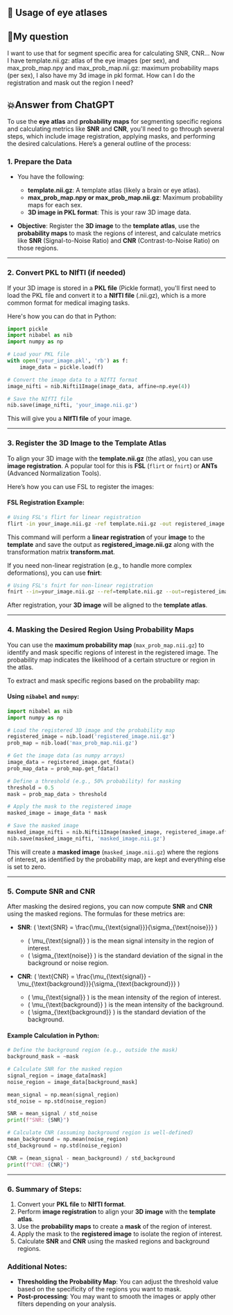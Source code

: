  🐾  Usage of eye atlases
  ---

## 💫My question
I want to use that for segment specific area for calculating SNR, CNR... Now I have template.nii.gz: atlas of the eye images (per sex), and max_prob_map.npy and max_prob_map.nii.gz: maximum probability maps (per sex), I also have my 3d image in pkl format. How can I do the registration and mask out the region I need?

## 💥Answer from ChatGPT

To use the **eye atlas** and **probability maps** for segmenting specific regions and calculating metrics like **SNR** and **CNR**, you'll need to go through several steps, which include image registration, applying masks, and performing the desired calculations. Here’s a general outline of the process:

### 1. **Prepare the Data**
   - You have the following:
       - **template.nii.gz**: A template atlas (likely a brain or eye atlas).
       - **max_prob_map.npy or max_prob_map.nii.gz**: Maximum probability maps for each sex.
       - **3D image in PKL format**: This is your raw 3D image data.
   
   - **Objective**: Register the **3D image** to the **template atlas**, use the **probability maps** to mask the regions of interest, and calculate metrics like **SNR** (Signal-to-Noise Ratio) and **CNR** (Contrast-to-Noise Ratio) on those regions.

---

### 2. **Convert PKL to NIfTI (if needed)**
If your 3D image is stored in a **PKL file** (Pickle format), you'll first need to load the PKL file and convert it to a **NIfTI file** (.nii.gz), which is a more common format for medical imaging tasks.

Here's how you can do that in Python:

```python
import pickle
import nibabel as nib
import numpy as np

# Load your PKL file
with open('your_image.pkl', 'rb') as f:
    image_data = pickle.load(f)

# Convert the image data to a NIfTI format
image_nifti = nib.Nifti1Image(image_data, affine=np.eye(4))

# Save the NIfTI file
nib.save(image_nifti, 'your_image.nii.gz')
```

This will give you a **NIfTI file** of your image.

---

### 3. **Register the 3D Image to the Template Atlas**
To align your 3D image with the **template.nii.gz** (the atlas), you can use **image registration**. A popular tool for this is **FSL** (`flirt` or `fnirt`) or **ANTs** (Advanced Normalization Tools). 

Here’s how you can use FSL to register the images:

#### FSL Registration Example:

```bash
# Using FSL's flirt for linear registration
flirt -in your_image.nii.gz -ref template.nii.gz -out registered_image.nii.gz -omat transform.mat
```

This command will perform a **linear registration** of your **image** to the **template** and save the output as **registered_image.nii.gz** along with the transformation matrix **transform.mat**.

If you need non-linear registration (e.g., to handle more complex deformations), you can use **fnirt**:

```bash
# Using FSL's fnirt for non-linear registration
fnirt --in=your_image.nii.gz --ref=template.nii.gz --out=registered_image_nl.nii.gz --aff=transform.mat
```

After registration, your **3D image** will be aligned to the **template atlas**.

---

### 4. **Masking the Desired Region Using Probability Maps**
You can use the **maximum probability map** (`max_prob_map.nii.gz`) to identify and mask specific regions of interest in the registered image. The probability map indicates the likelihood of a certain structure or region in the atlas.

To extract and mask specific regions based on the probability map:

#### Using `nibabel` and `numpy`:
```python
import nibabel as nib
import numpy as np

# Load the registered 3D image and the probability map
registered_image = nib.load('registered_image.nii.gz')
prob_map = nib.load('max_prob_map.nii.gz')

# Get the image data (as numpy arrays)
image_data = registered_image.get_fdata()
prob_map_data = prob_map.get_fdata()

# Define a threshold (e.g., 50% probability) for masking
threshold = 0.5
mask = prob_map_data > threshold

# Apply the mask to the registered image
masked_image = image_data * mask

# Save the masked image
masked_image_nifti = nib.Nifti1Image(masked_image, registered_image.affine)
nib.save(masked_image_nifti, 'masked_image.nii.gz')
```

This will create a **masked image** (`masked_image.nii.gz`) where the regions of interest, as identified by the probability map, are kept and everything else is set to zero.

---

### 5. **Compute SNR and CNR**
After masking the desired regions, you can now compute **SNR** and **CNR** using the masked regions. The formulas for these metrics are:

- **SNR**: \( \text{SNR} = \frac{\mu_{\text{signal}}}{\sigma_{\text{noise}}} \)
  - \( \mu_{\text{signal}} \) is the mean signal intensity in the region of interest.
  - \( \sigma_{\text{noise}} \) is the standard deviation of the signal in the background or noise region.

- **CNR**: \( \text{CNR} = \frac{\mu_{\text{signal}} - \mu_{\text{background}}}{\sigma_{\text{background}}} \)
  - \( \mu_{\text{signal}} \) is the mean intensity of the region of interest.
  - \( \mu_{\text{background}} \) is the mean intensity of the background.
  - \( \sigma_{\text{background}} \) is the standard deviation of the background.

#### Example Calculation in Python:

```python
# Define the background region (e.g., outside the mask)
background_mask = ~mask

# Calculate SNR for the masked region
signal_region = image_data[mask]
noise_region = image_data[background_mask]

mean_signal = np.mean(signal_region)
std_noise = np.std(noise_region)

SNR = mean_signal / std_noise
print(f"SNR: {SNR}")

# Calculate CNR (assuming background region is well-defined)
mean_background = np.mean(noise_region)
std_background = np.std(noise_region)

CNR = (mean_signal - mean_background) / std_background
print(f"CNR: {CNR}")
```

---

### 6. **Summary of Steps**:
1. Convert your **PKL file** to **NIfTI format**.
2. Perform **image registration** to align your **3D image** with the **template atlas**.
3. Use the **probability maps** to create a **mask** of the region of interest.
4. Apply the mask to the **registered image** to isolate the region of interest.
5. Calculate **SNR** and **CNR** using the masked regions and background regions.

### Additional Notes:
- **Thresholding the Probability Map**: You can adjust the threshold value based on the specificity of the regions you want to mask.
- **Post-processing**: You may want to smooth the images or apply other filters depending on your analysis.

